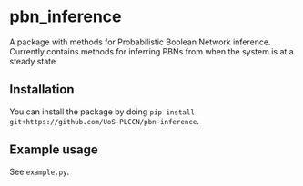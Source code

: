 # pbn_inference

A package with methods for Probabilistic Boolean Network inference. Currently contains methods for inferring PBNs from when the system is at a steady state

## Installation

You can install the package by doing `pip install git+https://github.com/UoS-PLCCN/pbn-inference`.

## Example usage

See `example.py`.
